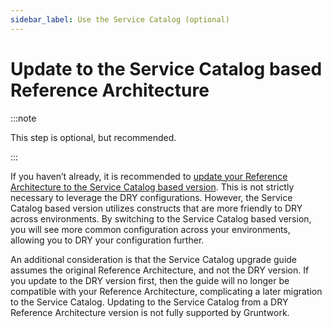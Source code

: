 ```yaml
---
sidebar_label: Use the Service Catalog (optional)
---
```


# Update to the Service Catalog based Reference Architecture

:::note

This step is optional, but recommended.

:::

If you haven’t already, it is recommended to [update your Reference Architecture
to the Service Catalog based
version](https://gruntwork.io/guides/upgrades/how-to-update-your-ref-arch/).
This is not strictly necessary to leverage the DRY configurations. However, the
Service Catalog based version utilizes constructs that are more friendly to DRY
across environments. By switching to the Service Catalog based version, you will
see more common configuration across your environments, allowing you to DRY your
configuration further.

An additional consideration is that the Service Catalog upgrade guide assumes
the original Reference Architecture, and not the DRY version. If you update to
the DRY version first, then the guide will no longer be compatible with your
Reference Architecture, complicating a later migration to the Service Catalog.
Updating to the Service Catalog from a DRY Reference Architecture version is not
fully supported by Gruntwork.


<!-- ##DOCS-SOURCER-START
{
  "sourcePlugin": "local-copier",
  "hash": "0375aad45a4e44290040bdf324035ce2"
}
##DOCS-SOURCER-END -->
